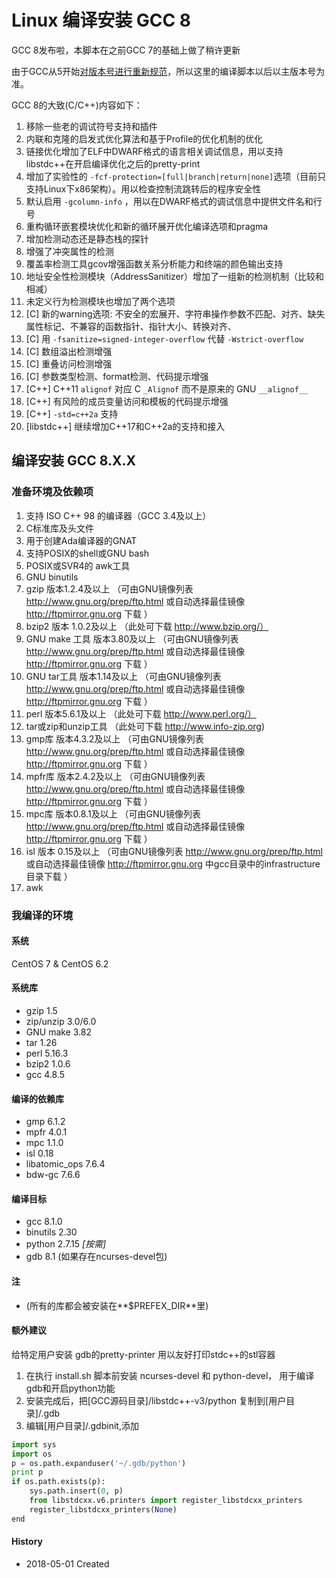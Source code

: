 Linux 编译安装 GCC 8
======

GCC 8发布啦，本脚本在之前GCC 7的基础上做了稍许更新

由于GCC从5开始[对版本号进行重新规范](https://gcc.gnu.org/develop.html#num_scheme)，所以这里的编译脚本以后以主版本号为准。

GCC 8的大致(C/C++)内容如下：

1. 移除一些老的调试符号支持和插件
2. 内联和克隆的启发式优化算法和基于Profile的优化机制的优化
3. 链接优化增加了ELF中DWARF格式的语言相关调试信息，用以支持libstdc++在开启编译优化之后的pretty-print
4. 增加了实验性的 ```-fcf-protection=[full|branch|return|none]```选项（目前只支持Linux下x86架构）。用以检查控制流跳转后的程序安全性
5. 默认启用 ```-gcolumn-info``` ，用以在DWARF格式的调试信息中提供文件名和行号
6. 重构循环嵌套模块优化和新的循环展开优化编译选项和pragma
7. 增加检测动态还是静态栈的探针
8. 增强了冲突属性的检测
9. 覆盖率检测工具gcov增强函数关系分析能力和终端的颜色输出支持
10. 地址安全性检测模块（AddressSanitizer）增加了一组新的检测机制（比较和相减）
11. 未定义行为检测模块也增加了两个选项
12. [C] 新的warning选项: 不安全的宏展开、字符串操作参数不匹配、对齐、缺失属性标记、不兼容的函数指针、指针大小、转换对齐、
13. [C] 用 ```-fsanitize=signed-integer-overflow``` 代替 ```-Wstrict-overflow```
14. [C] 数组溢出检测增强
14. [C] 重叠访问检测增强
15. [C] 参数类型检测、format检测、代码提示增强
16. [C++] C++11 ```alignof``` 对应 C ```_Alignof``` 而不是原来的 GNU ```__alignof__```
17. [C++] 有风险的成员变量访问和模板的代码提示增强
18. [C++] ```-std=c++2a``` 支持
19. [libstdc++] 继续增加C++17和C++2a的支持和接入

## 编译安装 GCC 8.X.X
### 准备环境及依赖项

1. 支持 ISO C++ 98 的编译器（GCC 3.4及以上）
2. C标准库及头文件
3. 用于创建Ada编译器的GNAT
4. 支持POSIX的shell或GNU bash
5. POSIX或SVR4的 awk工具
6. GNU binutils
7. gzip 版本1.2.4及以上     （可由GNU镜像列表 http://www.gnu.org/prep/ftp.html 或自动选择最佳镜像 http://ftpmirror.gnu.org 下载 ）
8. bzip2 版本 1.0.2及以上    （此处可下载 http://www.bzip.org/）
9. GNU make 工具 版本3.80及以上 （可由GNU镜像列表 http://www.gnu.org/prep/ftp.html 或自动选择最佳镜像 http://ftpmirror.gnu.org 下载 ）
10. GNU tar工具 版本1.14及以上   （可由GNU镜像列表 http://www.gnu.org/prep/ftp.html 或自动选择最佳镜像 http://ftpmirror.gnu.org 下载 ）
11. perl 版本5.6.1及以上      （此处可下载 http://www.perl.org/）
12. tar或zip和unzip工具 （此处可下载 http://www.info-zip.org)
13. gmp库 版本4.3.2及以上 （可由GNU镜像列表 http://www.gnu.org/prep/ftp.html 或自动选择最佳镜像 http://ftpmirror.gnu.org 下载 ）
14. mpfr库 版本2.4.2及以上 （可由GNU镜像列表 http://www.gnu.org/prep/ftp.html 或自动选择最佳镜像 http://ftpmirror.gnu.org 下载 ）
15. mpc库 版本0.8.1及以上 （可由GNU镜像列表 http://www.gnu.org/prep/ftp.html 或自动选择最佳镜像 http://ftpmirror.gnu.org 下载 ）
16. isl 版本 0.15及以上 （可由GNU镜像列表 http://www.gnu.org/prep/ftp.html 或自动选择最佳镜像 http://ftpmirror.gnu.org 中gcc目录中的infrastructure目录下载 ）
17. awk

### 我编译的环境
#### 系统
CentOS 7 & CentOS 6.2

#### 系统库
+ gzip 1.5
+ zip/unzip 3.0/6.0
+ GNU make 3.82
+ tar 1.26
+ perl 5.16.3
+ bzip2 1.0.6
+ gcc 4.8.5

#### 编译的依赖库
+ gmp 6.1.2
+ mpfr 4.0.1
+ mpc 1.1.0
+ isl 0.18
+ libatomic_ops 7.6.4
+ bdw-gc 7.6.6

#### 编译目标
+ gcc 8.1.0
+ binutils 2.30
+ python 2.7.15 *[按需]*
+ gdb 8.1 (如果存在ncurses-devel包)

#### 注
+ (所有的库都会被安装在**$PREFEX_DIR**里)

#### 额外建议
给特定用户安装 gdb的pretty-printer 用以友好打印stdc++的stl容器

1. 在执行 install.sh 脚本前安装 ncurses-devel 和 python-devel， 用于编译gdb和开启python功能
2. 安装完成后，把[GCC源码目录]/libstdc++-v3/python 复制到[用户目录]/.gdb
3. 编辑[用户目录]/.gdbinit,添加
```python
import sys
import os
p = os.path.expanduser('~/.gdb/python')
print p
if os.path.exists(p):
    sys.path.insert(0, p)
    from libstdcxx.v6.printers import register_libstdcxx_printers
    register_libstdcxx_printers(None)
end
```

#### History
+ 2018-05-01    Created
